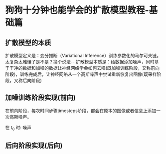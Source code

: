 # 狗狗十分钟也能学会的扩散模型教程-基础篇

## 扩散模型的本质
扩散模型定义是：变分推断（Variational Inference）训练参数化的马尔可夫链。太复杂太难懂了是不是？换个说法--
扩散模型本质是：给数据添加噪声，同时基于干净的数据和加噪的数据让神经网络学会如何去噪(既加噪训练阶段，又称前向阶段)，训练完成后，让神经网络从一个高斯噪声中尝试重新恢复出图像(既采样阶段，又称后向阶段)
## 加噪训练阶段实现(前向)
在前向阶段，每次时间步骤timesteps阶段，都会在原本的图像或者信息上添加一次高斯噪声。

在 $t_{0}$ 时: 噪声
## 后向阶段实现(后向)
